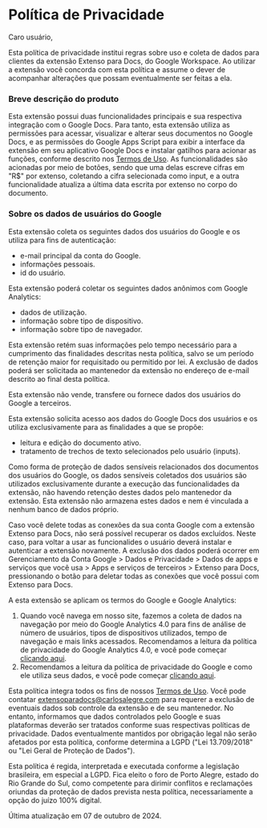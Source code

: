 # Política de Privacidade
Caro usuário,

Esta política de privacidade institui regras sobre uso e coleta de dados para clientes da extensão Extenso para Docs, do Google Workspace. Ao utilizar a extensão você concorda com esta política e assume o dever de acompanhar alterações que possam eventualmente ser feitas a ela.

### Breve descrição do produto
Esta extensão possui duas funcionalidades principais e sua respectiva integração com o Google Docs. Para tanto, esta extensão utiliza as permissões para acessar, visualizar e alterar seus documentos no Google Docs, e as permissões do Google Apps Script para exibir a interface da extensão em seu aplicativo Google Docs e instalar gatilhos para acionar as funções, conforme descrito nos [Termos de Uso](https://extensoparadocs.carlosalegre.com/terms-of-service). As funcionalidades são acionadas por meio de botões, sendo que uma delas escreve cifras em "R$" por extenso, coletando a cifra selecionada como input, e a outra funcionalidade atualiza a última data escrita por extenso no corpo do documento.

### Sobre os dados de usuários do Google
Esta extensão coleta os seguintes dados dos usuários do Google e os utiliza para fins de autenticação:
- e-mail principal da conta do Google.
- informações pessoais.
- id do usuário.

Esta extensão poderá coletar os seguintes dados anônimos com Google Analytics:
- dados de utilização.
- informação sobre tipo de dispositivo.
- informação sobre tipo de navegador.

Esta extensão retém suas informações pelo tempo necessário para a cumprimento das finalidades descritas nesta política, salvo se um período de retenção maior for requisitado ou permitido por lei. A exclusão de dados poderá ser solicitada ao mantenedor da extensão no endereço de e-mail descrito ao final desta política.

Esta extensão não vende, transfere ou fornece dados dos usuários do Google a terceiros.

Esta extensão solicita acesso aos dados do Google Docs dos usuários e os utiliza exclusivamente para as finalidades a que se propõe:
- leitura e edição do documento ativo.
- tratamento de trechos de texto selecionados pelo usuário (inputs).

Como forma de proteção de dados sensíveis relacionados dos documentos dos usuários do Google, os dados sensíveis coletados dos usuários são utilizados exclusivamente durante a execução das funcionalidades da extensão, não havendo retenção destes dados pelo mantenedor da extensão. Esta extensão não armazena estes dados e nem é vinculada a nenhum banco de dados próprio.

Caso você delete todas as conexões da sua conta Google com a extensão Extenso para Docs, não será possível recuperar os dados excluídos. Neste caso, para voltar a usar as funcionalides o usuário deverá instalar e autenticar a extensão novamente. A exclusão dos dados poderá ocorrer em Gerenciamento da Conta Google > Dados e Privacidade > Dados de apps e serviços que você usa > Apps e serviços de terceiros > Extenso para Docs, pressionando o botão para deletar todas as conexões que você possui com Extenso para Docs.

A esta extensão se aplicam os termos do Google e Google Analytics:
1. Quando você navega em nosso site, fazemos a coleta de dados na navegação por meio do Google Analytics 4.0 para fins de análise de número de usuários, tipos de dispositivos utilizados, tempo de navegação e mais links acessados. Recomendamos a leitura da política de privacidade do Google Analytics 4.0, e você pode começar [clicando aqui](https://support.google.com/analytics/answer/11593727?hl=pt-BR&ref_topic=1008008).
2. Recomendamos a leitura da política de privacidade do Google e como ele utiliza seus dados, e você pode começar [clicando aqui](https://policies.google.com/technologies/cookies?hl=pt-BR).

Esta política integra todos os fins de nossos [Termos de Uso](https://extensoparadocs.carlosalegre.com/terms-of-service). Você pode contatar [extensoparadocs@carlosalegre.com](mailto:extensoparadocs@carlosalegre.com) para requerer a exclusão de eventuais dados sob controle da extensão e de seu mantenedor. No entanto, informamos que dados controlados pelo Google e suas plataformas deverão ser tratados conforme suas respectivas políticas de privacidade. Dados eventualmente mantidos por obrigação legal não serão afetados por esta política, conforme determina a LGPD ("Lei 13.709/2018" ou "Lei Geral de Proteção de Dados").

Esta política é regida, interpretada e executada conforme a legislação brasileira, em especial a LGPD. Fica eleito o foro de Porto Alegre, estado do Rio Grande do Sul, como competente para dirimir conflitos e reclamações oriundas da proteção de dados prevista nesta política, necessariamente a opção do juízo 100% digital.

Última atualização em 07 de outubro de 2024.